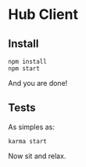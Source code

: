 # Hub Client
## Install
```
npm install
npm start
```
And you are done!

## Tests
As simples as:
```
karma start
```
Now sit and relax.
